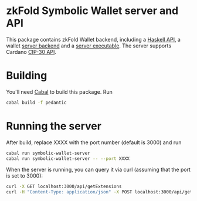 # zkFold Symbolic Wallet server and API 

This package contains zkFold Wallet backend, including a [Haskell API](src/ZkFold/Wallet/API.hs), a wallet [server backend](src/ZkFold/Wallet/Server.hs) and a [server executable](app/Main.hs). The server supports Cardano [CIP-30 API](https://github.com/cardano-foundation/CIPs/tree/master/CIP-0030).

# Building

You'll need [Cabal](https://www.haskell.org/cabal/) to build this package. Run

```bash
cabal build -f pedantic
```

# Running the server

After build, replace XXXX with the port number (default is 3000) and run

```bash
cabal run symbolic-wallet-server
cabal run symbolic-wallet-server -- --port XXXX
```

When the server is running, you can query it via curl (assuming that the port is set to 3000):

```bash
curl -X GET localhost:3000/api/getExtensions
curl -H "Content-Type: application/json" -X POST localhost:3000/api/getUtxos -d '{"walletId": "testWallet"}'
```
